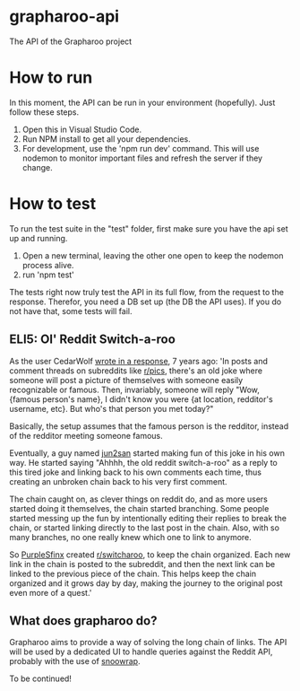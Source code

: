 # grapharoo-api
The API of the Grapharoo project

# How to run

In this moment, the API can be run in your environment (hopefully). Just follow these steps.
1. Open this in Visual Studio Code.
2. Run NPM install to get all your dependencies.
3. For development, use the 'npm run dev' command. This will use nodemon to monitor important files and refresh the server if they change.

# How to test

To run the test suite in the "test" folder, first make sure you have the api set up and running.
1. Open a new terminal, leaving the other one open to keep the nodemon process alive.
2. run 'npm test'

The tests right now truly test the API in its full flow, from the request to the response. Therefor, you need a DB set up (the DB the API uses). If you do not have that, some tests will fail.

## ELI5: Ol' Reddit Switch-a-roo
As the user CedarWolf [wrote in a response](https://www.reddit.com/r/explainlikeimfive/comments/17140d/eli5_ol_reddit_switcharoo/c8186iz?utm_source=share&utm_medium=web2x&context=3), 7 years ago:
'In posts and comment threads on subreddits like [r/pics](https://www.reddit.com/r/pics/), there's an old joke where someone will post a picture of themselves with someone easily recognizable or famous. Then, invariably, someone will reply "Wow, {famous person's name}, I didn't know you were {at location, redditor's username, etc}. But who's that person you met today?"

Basically, the setup assumes that the famous person is the redditor, instead of the redditor meeting someone famous.

Eventually, a guy named [jun2san](www.reddit.com/user/jun2san) started making fun of this joke in his own way. He started saying "Ahhhh, the old reddit switch-a-roo" as a reply to this tired joke and linking back to his own comments each time, thus creating an unbroken chain back to his very first comment.

The chain caught on, as clever things on reddit do, and as more users started doing it themselves, the chain started branching. Some people started messing up the fun by intentionally editing their replies to break the chain, or started linking directly to the last post in the chain. Also, with so many branches, no one really knew which one to link to anymore.

So [PurpleSfinx](https://www.reddit.com/user/PurpleSfinx) created [r/switcharoo](https://www.reddit.com/r/switcharoo/), to keep the chain organized. Each new link in the chain is posted to the subreddit, and then the next link can be linked to the previous piece of the chain. This helps keep the chain organized and it grows day by day, making the journey to the original post even more of a quest.'

## What does grapharoo do?
Grapharoo aims to provide a way of solving the long chain of links. The API will be used by a dedicated UI to handle queries against the Reddit API, probably with the use of [snoowrap](https://github.com/not-an-aardvark/snoowrap).

To be continued!